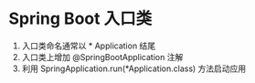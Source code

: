 # Spring Boot 入口类

1. 入口类命名通常以 * Application 结尾
2. 入口类上增加 @SpringBootApplication 注解
3. 利用 SpringApplication.run(*Application.class) 方法启动应用

